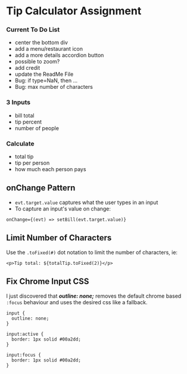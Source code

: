 # Tip Calculator Assignment

### Current To Do List
* center the bottom div
* add a menu/restaurant icon
* add a more details accordion button
* possible to zoom?
* add credit
* update the ReadMe File
* Bug: if type=NaN, then ...
* Bug: max number of characters

### 3 Inputs

* bill total
* tip percent
* number of people

### Calculate

* total tip
* tip per person
* how much each person pays

## onChange Pattern

* `evt.target.value` captures what the user types in an input
* To capture an input's value on change:

```
onChange={(evt) => setBill(evt.target.value)}
```

## Limit Number of Characters

Use the `.toFixed(#)` dot notation to limit the number of characters, ie:

```
<p>Tip total: ${totalTip.toFixed(2)}</p>
```

## Fix Chrome Input CSS

I just discovered that ***outline: none;*** removes the default chrome based `:focus` behaviour and uses the desired css like a fallback.

```
input {
  outline: none;
}

input:active {
  border: 1px solid #00a2dd;
}

input:focus {
  border: 1px solid #00a2dd;
}
```